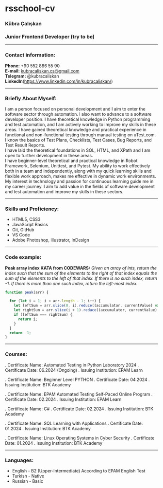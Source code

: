 # rsschool-cv
### Kübra Çalışkan
### Junior Frontend Developer (try to be)

---

### Contact information:

**Phone:** +90 552 886 55 90<br>
**E-mail:** kubracaliskan.cs@gmail.com<br>
**Telegram:** @kubracaliskan<br>
**LinkedIn**(https://www.linkedin.com/in/kubracaliskan/)<br>


---

### Briefly About Myself:

I am a person focused on personal development and I aim to enter the software sector through automation. I also want to advance to a software developer position. I have theoretical knowledge in Python programming and test automation, and I am actively working to improve my skills in these areas. I have gained theoretical knowledge and practical experience in functional and non-functional testing through manual testing on uTest.com. I know the basics of Test Plans, Checklists, Test Cases, Bug Reports, and Test Result Reports.<br>
I have laid the theoretical foundations in SQL, HTML, and XPath and I am open to further development in these areas.<br> 
I have beginner-level theoretical and practical knowledge in Robot Framework, Selenium, Unittest, and Pytest. My ability to work effectively both in a team and independently, along with my quick learning skills and flexible work approach,  makes me effective in dynamic work environments.<br>
My interest in technology and passion for continuous learning guide me in my career journey. I aim to add value in the fields of software development and test automation and improve my skills in these sectors.

---

### Skills and Proficiency:

- HTML5, CSS3
- JavaScript Basics
- Git, GitHub
- VS Code
- Adobe Photoshop, Illustrator, InDesign

---

### Code example:

**Peak array index KATA from CODEWARS:**
*Given an array of ints, return the index such that the sum of the elements to the right of that index equals the sum of the elements to the left of that index. If there is no such index, return -1. If there is more than one such index, return the left-most index.*

```javascript
function peak(arr) {

  for (let i = 1; i < arr.length - 1; i++) {
    let leftSum = arr.slice(0, i).reduce((accumulator, currentValue) => accumulator + currentValue);
    let rightSum = arr.slice(i + 1).reduce((accumulator, currentValue) => accumulator + currentValue);
    if (leftSum === rightSum) {
      return i;
    }
  }
  return -1;
}
```
---

### Courses:

. Certificate Name: Automated Testing in Python Laboratory 2024
. Certificate Date: 06.2024 (Ongoing)
. Issuing Institution: EPAM Learn

. Certificate Name: Beginner Level PYTHON
. Certificate Date: 04.2024
. Issuing Institution: BTK Academy

. Certificate Name: EPAM Automated Testing Self-Paced Online Program
. Certificate Date: 02.2024
. Issuing Institution: EPAM Learn

. Certificate Name: C#
. Certificate Date: 02.2024
. Issuing Institution: BTK Academy

. Certificate Name: SQL Learning with Applications
. Certificate Date: 01.2024
. Issuing Institution: BTK Academy

. Certificate Name: Linux Operating Systems in Cyber Security
. Certificate Date: 01.2024
. Issuing Institution: BTK Academy

---

### Languages:

- English \- B2 (Upper-Intermediate) According to EPAM English Test
- Turkish \- Native
- Russian \- Basic